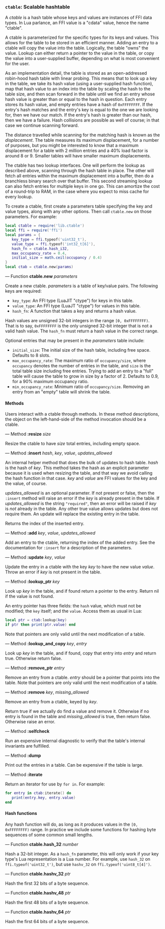 ### `ctable`: Scalable hashtable

A *ctable* is a hash table whose keys and values are instances of FFI
data types.  In Lua parlance, an FFI value is a "cdata" value, hence the
name "ctable".

A ctable is parameterized for the specific types for its keys and
values.  This allows for the table to be stored in an efficient manner.
Adding an entry to a ctable will copy the value into the table.
Logically, the table "owns" the value.  Lookup can either return a
pointer to the value in the table, or copy the value into a
user-supplied buffer, depending on what is most convenient for the user.

As an implementation detail, the table is stored as an open-addressed
robin-hood hash table with linear probing.  This means that to look up a
key in the table, we take its hash value (using a user-supplied hash
function), map that hash value to an index into the table by scaling the
hash to the table size, and then scan forward in the table until we find
an entry whose hash value is greater than or equal to the hash in
question.  Each entry stores its hash value, and empty entries have a
hash of `0xFFFFFFFF`.  If the entry's hash matches and the entry's key
is equal to the one we are looking for, then we have our match.  If the
entry's hash is greater than our hash, then we have a failure.  Hash
collisions are possible as well of course; in that case we continue
scanning forward.

The distance travelled while scanning for the matching hash is known as
the *displacement*.  The table measures its maximum displacement, for a
number of purposes, but you might be interested to know that a maximum
displacement for a table with 2 million entries and a 40% load factor is
around 8 or 9.  Smaller tables will have smaller maximum displacements.

The ctable has two lookup interfaces.  One will perform the lookup as
described above, scanning through the hash table in place.  The other
will fetch all entries within the maximum displacement into a buffer,
then do a branchless binary search over that buffer.  This second
streaming lookup can also fetch entries for multiple keys in one go.
This can amortize the cost of a round-trip to RAM, in the case where you
expect to miss cache for every lookup.

To create a ctable, first create a parameters table specifying the key
and value types, along with any other options.  Then call `ctable.new`
on those parameters.  For example:

```lua
local ctable = require('lib.ctable')
local ffi = require('ffi')
local params = {
   key_type = ffi.typeof('uint32_t'),
   value_type = ffi.typeof('int32_t[6]'),
   hash_fn = ctable.hash_i32,
   max_occupancy_rate = 0.4,
   initial_size = math.ceil(occupancy / 0.4)
}
local ctab = ctable.new(params)
```

— Function **ctable.new** *parameters*

Create a new ctable.  *parameters* is a table of key/value pairs.  The
following keys are required:

 * `key_type`: An FFI type (LuaJIT "ctype") for keys in this table.
 * `value_type`: An FFI type (LuaJT "ctype") for values in this table.
 * `hash_fn`: A function that takes a key and returns a hash value.

Hash values are unsigned 32-bit integers in the range `[0,
0xFFFFFFFF)`.  That is to say, `0xFFFFFFFF` is the only unsigned 32-bit
integer that is not a valid hash value.  The `hash_fn` must return a
hash value in the correct range.

Optional entries that may be present in the *parameters* table include:

 * `initial_size`: The initial size of the hash table, including free
   space.  Defaults to 8 slots.
 * `max_occupancy_rate`: The maximum ratio of `occupancy/size`, where
   `occupancy` denotes the number of entries in the table, and `size` is
   the total table size including free entries.  Trying to add an entry
   to a "full" table will cause the table to grow in size by a factor of
   2.  Defaults to 0.9, for a 90% maximum occupancy ratio.
 * `min_occupancy_rate`: Minimum ratio of `occupancy/size`.  Removing an
   entry from an "empty" table will shrink the table.

#### Methods

Users interact with a ctable through methods.  In these method
descriptions, the object on the left-hand-side of the method invocation
should be a ctable.

— Method **:resize** *size*

Resize the ctable to have *size* total entries, including empty space.

— Method **:insert** *hash*, *key*, *value*, *updates_allowed*

An internal helper method that does the bulk of updates to hash table.
*hash* is the hash of *key*.  This method takes the hash as an explicit
parameter because it is used when resizing the table, and that way we
avoid calling the hash function in that case.  *key* and *value* are FFI
values for the key and the value, of course.

*updates_allowed* is an optional parameter.  If not present or false,
then the `:insert` method will raise an error if the *key* is already
present in the table.  If *updates_allowed* is the string `"required"`,
then an error will be raised if *key* is *not* already in the table.
Any other true value allows updates but does not require them.  An
update will replace the existing entry in the table.

Returns the index of the inserted entry.

— Method **:add** *key*, *value*, *updates_allowed*

Add an entry to the ctable, returning the index of the added entry.  See
the documentation for `:insert` for a description of the parameters.

— Method **:update** *key*, *value*

Update the entry in a ctable with the key *key* to have the new value
*value*.  Throw an error if *key* is not present in the table.

— Method **:lookup_ptr** *key*

Look up *key* in the table, and if found return a pointer to the entry.
Return nil if the value is not found.

An entry pointer has three fields: the `hash` value, which must not be
modified; the `key` itself; and the `value`.  Access them as usual in
Lua:

```lua
local ptr = ctab:lookup(key)
if ptr then print(ptr.value) end
```

Note that pointers are only valid until the next modification of a
table.

— Method **:lookup_and_copy** *key*, *entry*

Look up *key* in the table, and if found, copy that entry into *entry*
and return true.  Otherwise return false.

— Method **:remove_ptr** *entry*

Remove an entry from a ctable.  *entry* should be a pointer that points
into the table.  Note that pointers are only valid until the next
modification of a table.

— Method **:remove** *key*, *missing_allowed*

Remove an entry from a ctable, keyed by *key*.

Return true if we actually do find a value and remove it.  Otherwise if
no entry is found in the table and *missing_allowed* is true, then
return false.  Otherwise raise an error.

— Method **:selfcheck**

Run an expensive internal diagnostic to verify that the table's internal
invariants are fulfilled.

— Method **:dump**

Print out the entries in a table.  Can be expensive if the table is
large.

— Method **:iterate**

Return an iterator for use by `for in`.  For example:

```lua
for entry in ctab:iterate() do
   print(entry.key, entry.value)
end
```

#### Hash functions

Any hash function will do, as long as it produces values in the `[0,
0xFFFFFFFF)` range.  In practice we include some functions for hashing
byte sequences of some common small lengths.

— Function **ctable.hash_32** *number*

Hash a 32-bit integer.  As a `hash_fn` parameter, this will only work if
your key type's Lua representation is a Lua number.  For example, use
`hash_32` on `ffi.typeof('uint32_t')`, but use `hashv_32` on
`ffi.typeof('uint8_t[4]')`.

— Function **ctable.hashv_32** *ptr*

Hash the first 32 bits of a byte sequence.

— Function **ctable.hashv_48** *ptr*

Hash the first 48 bits of a byte sequence.

— Function **ctable.hashv_64** *ptr*

Hash the first 64 bits of a byte sequence.
